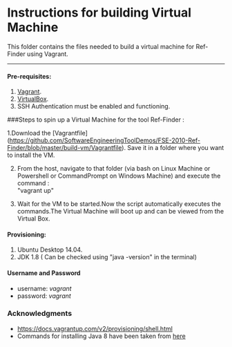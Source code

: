 
# Instructions for building Virtual Machine
This folder contains the files needed to build a virtual machine for Ref-Finder using Vagrant.
***
#### Pre-requisites:

1. [Vagrant](https://www.vagrantup.com/downloads.html). 
2. [VirtualBox](https://www.virtualbox.org/wiki/Downloads).
3. SSH Authentication must be enabled and functioning. 

###Steps to spin up a Virtual Machine for the tool Ref-Finder :

1.Download the [Vagrantfile] (https://github.com/SoftwareEngineeringToolDemos/FSE-2010-Ref-Finder/blob/master/build-vm/Vagrantfile). Save it in a folder where you want to install the VM.

2. From the host, navigate to that folder (via bash on Linux Machine or Powershell or CommandPrompt on Windows Machine) and execute the command :  
      "vagrant up"

3. Wait for the VM to be started.Now the script automatically executes the commands.The Virtual Machine will boot up and can be viewed from the Virtual Box. 

#### Provisioning:

1. Ubuntu Desktop 14.04.
2. JDK 1.8 ( Can be checked using "java -version" in the terminal)

#### Username and Password

* username: *vagrant*
* password: *vagrant*

### Acknowledgments
* https://docs.vagrantup.com/v2/provisioning/shell.html
* Commands for installing Java 8 have been taken from [here](http://www.webupd8.org/2012/09/install-oracle-java-8-in-ubuntu-via-ppa.html) 
 
